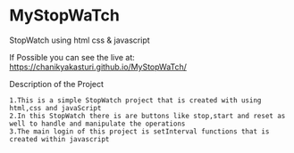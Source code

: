 # MyStopWaTch
StopWatch using html css &amp; javascript

If Possible you can see the live at: https://chanikyakasturi.github.io/MyStopWaTch/

Description of the Project

    1.This is a simple StopWatch project that is created with using html,css and javaScript
    2.In this StopWatch there is are buttons like stop,start and reset as well to handle and manipulate the operations
    3.The main login of this project is setInterval functions that is created within javascript
